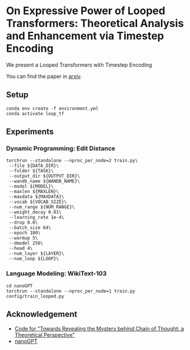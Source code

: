 # On Expressive Power of Looped Transformers: Theoretical Analysis and Enhancement via Timestep Encoding

We present a Looped Transformers with Timestep Encoding

You can find the paper in [arxiv](https://arxiv.org/abs/2410.01405).

## Setup

```shell
conda env create -f environment.yml
conda activate loop_tf
```

## Experiments

### Dynamic Programming: Edit Distance

```
torchrun --standalone --nproc_per_node=2 train.py\
 --file ${DATA_DIR}\
 --folder ${TASK}\
 --output_dir ${OUTPUT_DIR}\
 --wandb_name ${WANDB_NAME}\
 --model ${MODEL}\
 --maxlen ${MAXLEN}\
 --maxdata ${MAXDATA}\
 --vocab ${VOCAB_SIZE}\
 --num_range ${NUM_RANGE}\
 --weight_decay 0.01\
 --learning_rate 1e-4\
 --drop 0.0\
 --batch_size 64\
 --epoch 100\
 --warmup 5\
 --dmodel 256\
 --head 4\
 --num_layer ${LAYER}\
 --num_loop ${LOOP}\
```

### Language Modeling: WikiText-103

```
cd nanoGPT
torchrun --standalone --nproc_per_node=1 train.py config/train_looped.py
```

## Acknowledgement

- [Code for "Towards Revealing the Mystery behind Chain of Thought: a Theoretical Perspective"](https://github.com/guyuntian/CoT_benchmark/tree/main)
- [nanoGPT](https://github.com/karpathy/nanoGPT)

